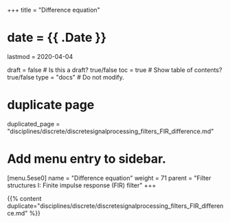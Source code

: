+++
title = "Difference equation"

# date = {{ .Date }}
lastmod = 2020-04-04

draft = false  # Is this a draft? true/false
toc = true  # Show table of contents? true/false
type = "docs"  # Do not modify.

# duplicate page
duplicated_page = "disciplines/discrete/discretesignalprocessing_filters_FIR_difference.md"

# Add menu entry to sidebar.
[menu.5ese0]
name = "Difference equation"
weight = 71
parent = "Filter structures I: Finite impulse response (FIR) filter"
+++

{{% content duplicate="disciplines/discrete/discretesignalprocessing_filters_FIR_difference.md" %}}
